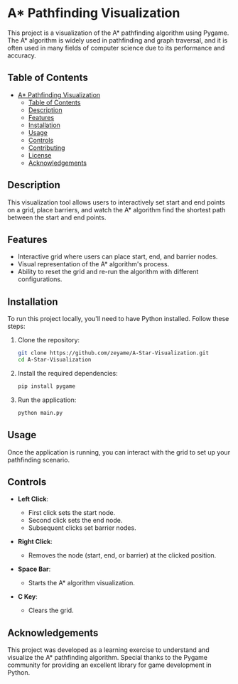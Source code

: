# A* Pathfinding Visualization

This project is a visualization of the A* pathfinding algorithm using Pygame. The A* algorithm is widely used in pathfinding and graph traversal, and it is often used in many fields of computer science due to its performance and accuracy.

## Table of Contents
- [A* Pathfinding Visualization](#a-pathfinding-visualization)
  - [Table of Contents](#table-of-contents)
  - [Description](#description)
  - [Features](#features)
  - [Installation](#installation)
  - [Usage](#usage)
  - [Controls](#controls)
  - [Contributing](#contributing)
  - [License](#license)
  - [Acknowledgements](#acknowledgements)

## Description

This visualization tool allows users to interactively set start and end points on a grid, place barriers, and watch the A* algorithm find the shortest path between the start and end points.

## Features

- Interactive grid where users can place start, end, and barrier nodes.
- Visual representation of the A* algorithm's process.
- Ability to reset the grid and re-run the algorithm with different configurations.

## Installation

To run this project locally, you'll need to have Python installed. Follow these steps:

1. Clone the repository:

    ```bash
    git clone https://github.com/zeyame/A-Star-Visualization.git
    cd A-Star-Visualization
    ```

2. Install the required dependencies:

    ```bash
    pip install pygame
    ```

3. Run the application:

    ```bash
    python main.py
    ```

## Usage

Once the application is running, you can interact with the grid to set up your pathfinding scenario.

## Controls

- **Left Click**: 
  - First click sets the start node.
  - Second click sets the end node.
  - Subsequent clicks set barrier nodes.

- **Right Click**: 
  - Removes the node (start, end, or barrier) at the clicked position.

- **Space Bar**: 
  - Starts the A* algorithm visualization.

- **C Key**: 
  - Clears the grid.

## Acknowledgements
This project was developed as a learning exercise to understand and visualize the A* pathfinding algorithm. Special thanks to the Pygame community for providing an excellent library for game development in Python.
